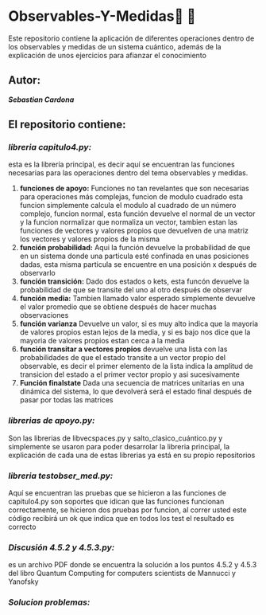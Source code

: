 # Observables-Y-Medidas📐 👀
Este repositorio contiene la aplicación de diferentes operaciones dentro de los observables y medidas de un sistema cuántico, además de la explicación de unos ejercicios para afianzar el conocimiento
## Autor:
***Sebastian Cardona***

## El repositorio contiene: 

### ***libreria capitulo4.py:***
esta es la librería principal, es decir aquí se encuentran las funciones necesarias para las operaciones dentro del tema observables y medidas. 
1. **funciones de apoyo:**
Funciones no tan revelantes que son necesarias para operaciones más complejas, funcion de modulo cuadrado esta funcion simplemente calcula el modulo al cuadrado de un número complejo, funcion normal, esta función devuelve el normal de un vector y la funcion normalizar que normaliza un vector, tambien estan las funciones de vectores y valores propios que devuelven de una matriz los vectores y valores propios de la misma
2. **función probabilidad:**
Aqui la función devuelve la probabilidad de que en un sistema donde una particula esté confinada en unas posiciones dadas, esta misma particula se encuentre en una posición x después de observarlo
3. **función transición:**
Dado dos estados o kets, esta funcón devuelve la probabilidad de que se transite del uno al otro después de observar
4. **función media:**
Tambien llamado valor esperado simplemente devuelve el valor promedio que se obtiene después de hacer muchas observaciones
5. **función varianza**
Devuelve un valor, si es muy alto indica que la mayoria de valores propios estan lejos de la media, y si es bajo nos dice que la mayoria de valores propios estan cerca a la media
6. **función transitar a vectores propios**
devuelve una lista con las probabilidades de que el estado transite a un vector propio del observable, es decir el primer elemento de la lista indica la amplitud de transicion del estado a el primer vector propio y asi sucesivamente
7. **Función finalstate**
Dada una secuencia de matrices unitarias en una dinámica del sistema, lo que devolverá será el estado final después de pasar por todas las matrices
### ***librerias de apoyo.py:***
Son las librerias de libvecspaces.py y salto_clasico_cuántico.py y simplemente se usaron para poder desarrolar la libreria principal, la explicación de cada una de estas librerias ya está en su propio repositorios
### ***libreria testobser_med.py:***
Aquí se encuentran las pruebas que se hicieron a las funciones de capitulo4.py son soportes que idican que las funciones funcionan correctamente, se hicieron dos pruebas por funcion, al correr usted este código recibirá un ok que indica que en todos los test el resultado es correcto
### ***Discusión 4.5.2 y 4.5.3.py:***
es un archivo PDF donde se encuentra la solución a los puntos 4.5.2 y 4.5.3 del libro Quantum Computing for computers scientists de Mannucci y Yanofsky
### ***Solucion problemas:***
